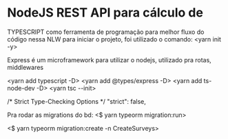# NodeJS REST API para cálculo de 

TYPESCRIPT como ferramenta de programação para melhor fluxo do código nessa NLW
para iniciar o projeto, foi utilizado o comando:
<yarn init -y>
<yarn add express>

Express é um microframework para utilizar o nodejs, utilizado pra rotas, middlewares

<yarn add typescript -D>
<yarn add @types/express -D>
<yarn add ts-node-dev -D>
<yarn tsc --init>


/* Strict Type-Checking Options */
"strict": false,

Pra rodar as migrations do bd: 
<$ yarn typeorm migration:run>

<$ yarn typeorm migration:create -n CreateSurveys>